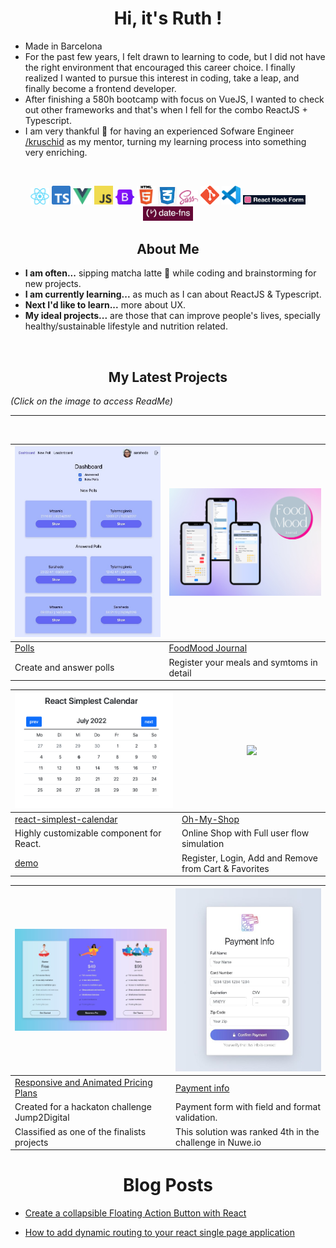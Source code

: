 <h1 align="center">Hi, it's Ruth !</h1>

* Made in Barcelona
* For the past few years, I felt drawn to learning to code, but I did not have the right environment that encouraged this career choice. I finally realized I wanted to pursue this interest in coding, take a leap, and finally become a frontend developer.
* After finishing a 580h bootcamp with focus on VueJS, I wanted to check out other frameworks and that's when I fell for the combo ReactJS + Typescript.
* I am very thankful :pray: for having an experienced Sofware Engineer [/kruschid](https://github.com/kruschid) as my mentor, turning my learning process into something very enriching.

<br>
<p align="center">
<img width="30" src="react-logo.png">
<img width="30" src="ts-logo.png">
<img width="30" src="vue-logo.png">
<img width="30" src="JavaScript-logo.png">
<img width="30" src="bootstrap-logo.svg">
<img width="30" src="html-logo.png">
<img width="30" src="css-logo.jpeg">
<img width="30" src="sass-logo.png">
<img width="30" src="git-logo.png">
<img width="30" src="vscode.png">
<img width="100" src="datefns.jpeg">
<img width="80" src="reacthookform.jpeg">
</p>

<h2 align="center">About Me</h2>

* **I am often...** sipping matcha latte :tea: while coding and brainstorming for new projects. 
* **I am currently learning...** as much as I can about ReactJS & Typescript.
* **Next I'd like to learn...** more about UX.
* **My ideal projects...** are those that can improve people's lives, specially healthy/sustainable lifestyle and nutrition related.


<br>
<h2 align="center">My Latest Projects  </h2>

*(Click on the image to access ReadMe)*

---
<br>



| [<img src="polls.jpeg" width="400">](https://github.com/ruthtempo/polls-redux#readme) |  [<img src="motto2.png" width="400">](https://github.com/ruthtempo/food-diary) |
|-----------------------------------------------------------------|------------------------------------------------|
| [Polls](https://polls-reduxapp.netlify.app/)                 | [FoodMood Journal](https://foodmoodjournal.netlify.app/) |
| Create and answer polls                                      | Register your meals and symtoms in detail   | 

| <img src="pic_calendar.png" width="400">   | [<img src="ohmyshop.png" width="400">](https://github.com/ruthtempo/online-store-react) 
|-------------------------------------------|-------------------------------------------------------------------------------------
| [react-simplest-calendar](https://www.npmjs.com/package/react-simplest-calendar) | [Oh-My-Shop](https://oh-my-shop.netlify.app/) 
|  Highly customizable component for React.                      | Online Shop with Full user flow simulation
| [demo](https://ruthtempo.github.io/react-simplest-calendar/)   | Register, Login, Add and Remove from Cart & Favorites

|[<img src="pricingplans.jpeg"  width="400" >](https://github.com/ruthtempo/price-cards-challenge#readme)|[<img src="payment.jpeg" width="400" />](https://github.com/ruthtempo/payment-form)
|---------------------------------------------|------|
|[Responsive and Animated Pricing Plans](https://pricing-plans-jump2digital.netlify.app/) | [Payment info](https://detailform-talentsquad.netlify.app/)
| Created for a hackaton challenge Jump2Digital | Payment form with field and format validation.
| Classified as one of the finalists projects | This solution was ranked 4th in the challenge in Nuwe.io
 
                                                          
                                                                 
 
 <h1 align="center">Blog Posts</h1>
 
 
 * [Create a collapsible Floating Action Button with React](https://dev.to/ruthtempo/create-a-collapsible-floating-action-button-with-react-iee)
 
 * [How to add dynamic routing to your react single page application](https://dev.to/ruthtempo/how-to-add-dynamic-routing-to-your-react-single-page-application-flm)


